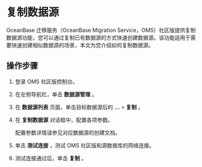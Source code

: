 复制数据源 
==========================

OceanBase 迁移服务（OceanBase Migration Service，OMS）社区版提供复制数据源功能，您可以通过复制已有数据源的方式快速创建数据源。该功能适用于需要快速创建相似数据源的场景，本文为您介绍如何复制数据源。

操作步骤 
-------------------------

1. 登录 OMS 社区版控制台。

   

2. 在左侧导航栏，单击 **数据源管理** 。

   

3. 在 **数据源列表** 页面，单击目标数据源后的 **...** \> **复制** 。

   

4. 在 **复制数据源** 对话框中，配置各项参数。

   配置参数详情请参见对应数据源的创建文档。
   

5. 单击 **测试连接** ，测试 OMS 社区版和源数据库的网络连接。

   

6. 测试连接通过后，单击 **复制** 。

   



